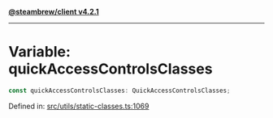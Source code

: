 [**@steambrew/client v4.2.1**](../README.md)

***

# Variable: quickAccessControlsClasses

```ts
const quickAccessControlsClasses: QuickAccessControlsClasses;
```

Defined in: [src/utils/static-classes.ts:1069](https://github.com/SteamClientHomebrew/SDK/blob/main/typescript-packages/client/src/utils/static-classes.ts#L1069)
